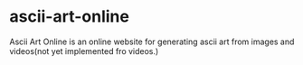 # ascii-art-online

Ascii Art Online is an online website for generating ascii art from images and videos(not yet implemented fro videos.)
